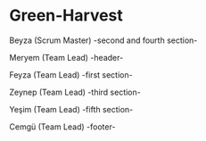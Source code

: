 # Green-Harvest

Beyza (Scrum Master) -second and fourth section-

Meryem (Team Lead) -header-

Feyza (Team Lead) -first section-

Zeynep (Team Lead) -third section-

Yeşim (Team Lead) -fifth section-

Cemgü (Team Lead) -footer-
